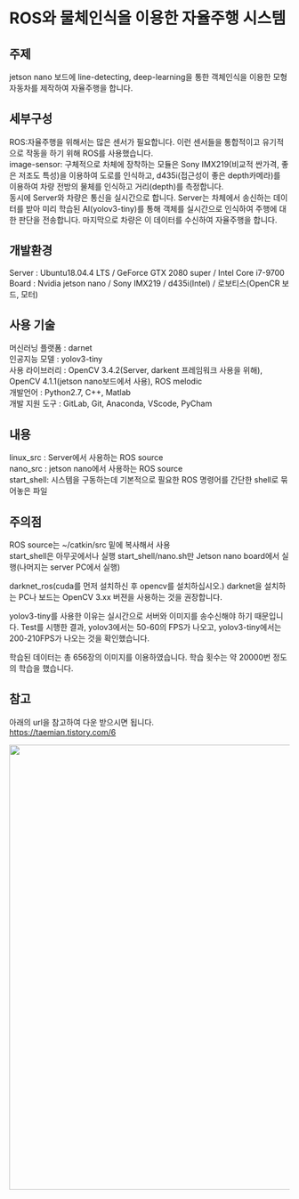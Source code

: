 # ROS와 물체인식을 이용한 자율주행 시스템

## <b> 주제 </b>
 jetson nano 보드에 line-detecting, deep-learning을 통한 객체인식을 이용한 모형 자동차를 제작하여 자율주행을 합니다.
## <b> 세부구성 </b> 
  ROS:자율주행을 위해서는 많은 센서가 필요합니다. 이런 센서들을 통합적이고 유기적으로 작동을 하기 위해 ROS를 사용했습니다.  
  image-sensor: 구체적으로 차체에 장착하는 모듈은 Sony IMX219(비교적 싼가격, 좋은 저조도 특성)을 이용하여 도로를 인식하고, d435i(접근성이 좋은 depth카메라)를 이용하여 차량 전방의 물체를 인식하고 거리(depth)를 측정합니다.  
  동시에 Server와 차량은 통신을 실시간으로 합니다. Server는 차체에서 송신하는 데이터를 받아 미리 학습된 AI(yolov3-tiny)를 통해 객체를 실시간으로 인식하여 주행에 대한 판단을 전송합니다. 마지막으로 차량은 이 데이터를 수신하여 자율주행을 합니다.

## <b>개발환경  </b>  
 Server : Ubuntu18.04.4 LTS / GeForce GTX 2080 super / Intel Core i7-9700  
 Board  : Nvidia jetson nano / Sony IMX219 / d435i(Intel) / 로보티스(OpenCR 보드, 모터)

## <b>사용 기술 </b>  
 머신러닝 플랫폼 : darnet  
 인공지능 모델   : yolov3-tiny  
 사용 라이브러리 : OpenCV 3.4.2(Server, darkent 프레임워크 사용을 위해), OpenCV 4.1.1(jetson nano보드에서 사용), ROS melodic  
 개발언어 : Python2.7, C++, Matlab  
 개발 지원 도구  : GitLab, Git, Anaconda, VScode, PyCham  

## <b>내용  </b>  
 linux_src  : Server에서 사용하는 ROS source  
 nano_src   : jetson nano에서 사용하는 ROS source  
 start_shell: 시스템을 구동하는데 기본적으로 필요한 ROS 명령어를 간단한 shell로 묶어놓은 파일  

## <b>주의점 </b>  
 ROS source는 ~/catkin/src 밑에 복사해서 사용  
 start_shell은 아무곳에서나 실행
 start_shell/nano.sh만 Jetson nano board에서 실행(나머지는 server PC에서 실행)

darknet_ros(cuda를 먼저 설치하신 후 opencv를 설치하십시오.)
darknet을 설치하는 PC나 보드는 OpenCV 3.xx 버젼을 사용하는 것을 권장합니다.  

yolov3-tiny를 사용한 이유는 실시간으로 서버와 이미지를 송수신해야 하기 때문입니다. Test를 시행한 결과, yolov3에서는 50-60의 FPS가 나오고, yolov3-tiny에서는 200-210FPS가 나오는 것을 확인했습니다.

학습된 데이터는 총 656장의 이미지를 이용하였습니다. 학습 횟수는 약 20000번 정도의 학습을 했습니다.  

## <b>참고 </b>
아래의 url을 참고하여 다운 받으시면 됩니다.  
https://taemian.tistory.com/6

<div>
<img width="800" height="800" src="https://user-images.githubusercontent.com/61136992/84970278-4c614100-b155-11ea-8b98-d66856f9cd48.png">
</div>

